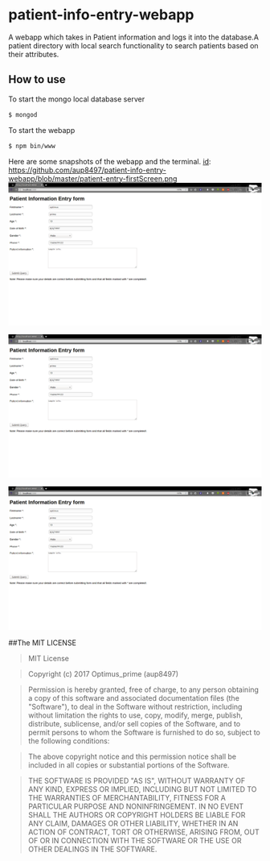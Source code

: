 # patient-info-entry-webapp
A webapp which takes in Patient information and logs it into the database.A patient directory with local search functionality to search patients based on their attributes.


## How to use

To start the mongo local database server
```bash
$ mongod
```
To start the webapp
```bash
$ npm bin/www
```

Here are some snapshots of the webapp and the terminal.
[id]: https://github.com/aup8497/patient-info-entry-webapp/blob/master/patient-entry-firstScreen.png
![alt text][id]

[id]: https://github.com/aup8497/patient-info-entry-webapp/blob/master/patientEntryFirstScreen.png
![alt text][id]

[id]: https://github.com/aup8497/patient-info-entry-webapp/blob/master/patient-info-secondScreen.png
![alt text][id]
 

##The MIT LICENSE

>MIT License

>Copyright (c) 2017 Optimus_prime (aup8497)

>Permission is hereby granted, free of charge, to any person obtaining a copy
of this software and associated documentation files (the "Software"), to deal
in the Software without restriction, including without limitation the rights
to use, copy, modify, merge, publish, distribute, sublicense, and/or sell
copies of the Software, and to permit persons to whom the Software is
furnished to do so, subject to the following conditions:

>The above copyright notice and this permission notice shall be included in all
copies or substantial portions of the Software.

>THE SOFTWARE IS PROVIDED "AS IS", WITHOUT WARRANTY OF ANY KIND, EXPRESS OR
IMPLIED, INCLUDING BUT NOT LIMITED TO THE WARRANTIES OF MERCHANTABILITY,
FITNESS FOR A PARTICULAR PURPOSE AND NONINFRINGEMENT. IN NO EVENT SHALL THE
AUTHORS OR COPYRIGHT HOLDERS BE LIABLE FOR ANY CLAIM, DAMAGES OR OTHER
LIABILITY, WHETHER IN AN ACTION OF CONTRACT, TORT OR OTHERWISE, ARISING FROM,
OUT OF OR IN CONNECTION WITH THE SOFTWARE OR THE USE OR OTHER DEALINGS IN THE
SOFTWARE.
